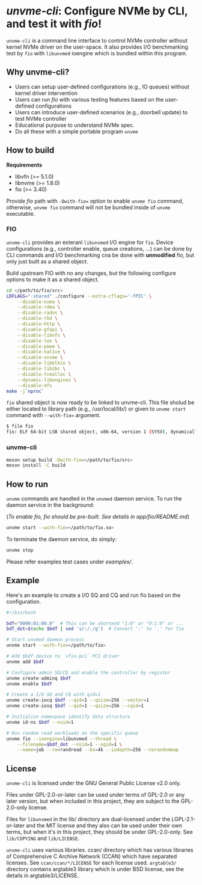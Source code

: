 # *unvme-cli*: Configure NVMe by CLI, and test it with *fio*!

`unvme-cli` is a command line interface to control NVMe controller without
kernel NVMe driver on the user-space.  It also provides I/O benchmarking test
by `fio` with `libunvmed` ioengine which is bundled within this program.

## Why unvme-cli?
- Users can setup user-defined configurations (e.g., IO queues) without kernel driver intervention
- Users can run *fio* with various testing features based on the
  user-defined configurations
- Users can introduce user-defined scenarios (e.g., doorbell update) to test NVMe controller
- Educational purpose to understand NVMe spec.
- Do all these with a simple portable program `unvme`

## How to build

**Requirements**
  - libvfn (>= 5.1.0)
  - libnvme (>= 1.8.0)
  - fio (>= 3.40)

Provide *fio* path with `-Dwith-fio=` option to enable `unvme fio` command,
otherwise, `unvme fio` command will not be bundled inside of `unvme` executable.


### FIO
`unvme-cli` provides an exteranl `libunvmed` I/O engine for `fio`.  Device
configurations (e.g., controller enable, queue creations, ...) can be done by
CLI commands and I/O benchmarking cna be done with **unmodified** fio, but only
just built as a shared object.

Build upstream FIO with no any changes, but the following configure options to
make it as a shared object.

```bash
cd </path/to/fio/src>
LDFLAGS="-shared" ./configure --extra-cflags='-fPIC' \
	--disable-numa \
	--disable-rdma \
	--disable-rados \
	--disable-rbd \
	--disable-http \
	--disable-gfapi \
	--disable-libnfs \
	--disable-lex \
	--disable-pmem \
	--disable-native \
	--disable-xnvme \
	--disable-libblkio \
	--disable-libzbc \
	--disable-tcmalloc \
	--dynamic-libengines \
	--disable-dfs
make -j`nproc`
```

`fio` shared object is now ready to be linked to unvme-cli.  This file sholud
be either located to library path (e.g., /usr/local/lib/) or given to `unvme
start` command with `--with-fio=` argument.

```bash
$ file fio
fio: ELF 64-bit LSB shared object, x86-64, version 1 (SYSV), dynamically linked ...
```

### unvme-cli

```bash
meson setup build -Dwith-fio=</path/to/fio/src>
meson install -C build
```

## How to run
`unvme` commands are handled in the `unvmed` daemon service.  To run the daemon
service in the background:

(*To enable fio, fio should be pre-built.  See details in app/fio/README.md*)

```bash
unvme start --with-fio=</path/to/fio.so>
```

To terminate the daemon service, do simply:

```bash
unvme stop
```

Please refer examples test cases under *examples/*.

## Example

Here's an example to create a I/O SQ and CQ and run fio based on the
configuration.

```bash
#!/bin/bash

bdf="0000:01:00.0"  # This can be shortend "1:0" or "0:1:0" or ...
bdf_dot=$(echo $bdf | sed 's/:/./g')  # Convert ':' to '.' for fio

# Start unvmed daemon process
unvme start --with-fio=</path/to/fio>

# Add $bdf device to `vfio-pci` PCI driver
unvme add $bdf

# Configure admin SQ/CQ and enable the controller by register
unvme create-adminq $bdf
unvme enable $bdf

# Create a I/O SQ and CQ with qid=1
unvme create-iocq $bdf --qid=1 --qsize=256 --vector=1
unvme create-iosq $bdf --qid=1 --qsize=256 --cqid=1

# Initialize namespace identify data structure
unvme id-ns $bdf --nsid=1

# Run random read workloads on the specific queue
unvme fio --ioengine=libunvmed --thread \
	--filename=$bdf_dot --nsid=1 --sqid=1 \
	--name=job --rw=randread --bs=4k --iodepth=256 --norandommap
```

## License
`unvme-cli` is licensed under the GNU General Public License v2.0 only.

Files under GPL-2.0-or-later can be used under terms of GPL-2.0 or any later
version, but when included in this project, they are subject to the
GPL-2.0-only license.

Files for `libunvmed` in the lib/ directory are dual-licensed under the
LGPL-2.1-or-later and the MIT license and they also can be used under their own
terms, but when it's in this project, they should be under GPL-2.0-only.  See
`lib/COPYING` and `lib/LICENSE`.

`unvme-cli` uses various libraries. ccan/ directory which has various libraries
of Comprehensive C Archive Network (CCAN) which have separated licenses.  See
`ccan/ccan/*/LICENSE` for each license used.  `argtable3/` directory contains
argtable3 library which is under BSD license, see the details in
argtable3/LICENSE.
